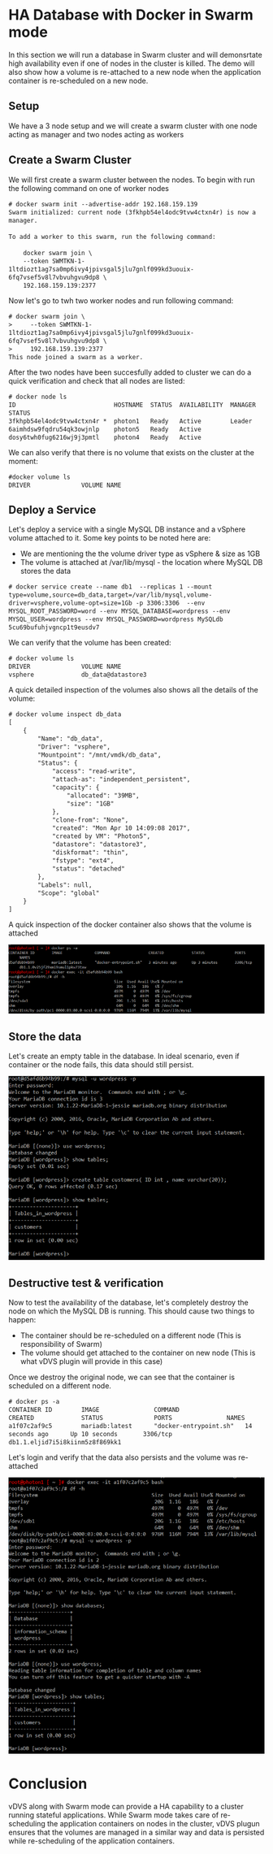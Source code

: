 # HA Database with Docker in Swarm mode

In this section we will run a database in Swarm cluster and will demonsrtate high availability even if one of nodes in the cluster is killed. The demo will also show how a volume is re-attached to a new node when the application container is re-scheduled on a new node.

## Setup
We have a 3 node setup and we will create a swarm cluster with one node acting as manager and two nodes acting as workers

## Create a Swarm Cluster

We will first create a swarm cluster between the nodes. To begin with run the following command on one of worker nodes

```
# docker swarm init --advertise-addr 192.168.159.139
Swarm initialized: current node (3fkhpb54el4odc9tvw4ctxn4r) is now a manager.

To add a worker to this swarm, run the following command:

    docker swarm join \
    --token SWMTKN-1-1ltdiozt1ag7sa0mp6ivy4jpivsgal5jlu7gnlf099kd3uouix-6fq7vsef5v8l7vbvuhgvu9dp8 \
    192.168.159.139:2377
```

Now let's go to twh two worker nodes and run following command:

```
# docker swarm join \
>     --token SWMTKN-1-1ltdiozt1ag7sa0mp6ivy4jpivsgal5jlu7gnlf099kd3uouix-6fq7vsef5v8l7vbvuhgvu9dp8 \
>     192.168.159.139:2377
This node joined a swarm as a worker.

```
After the two nodes have been succesfully added to cluster we can do a quick verification and check that all nodes are listed:

```
# docker node ls
ID                           HOSTNAME  STATUS  AVAILABILITY  MANAGER STATUS
3fkhpb54el4odc9tvw4ctxn4r *  photon1   Ready   Active        Leader
6aimhdsw9fqdru54qk3owjnlp    photon5   Ready   Active
dosy6twh0fug6216wj9j3pmtl    photon4   Ready   Active

```

We can also verify that there is no volume that exists on the cluster at the moment:
```
#docker volume ls
DRIVER              VOLUME NAME

```

## Deploy a Service
Let's deploy a service with a single MySQL DB instance and a vSphere volume attached to it. Some key points to be noted here are:

- We are mentioning the the volume driver type as vSphere & size as 1GB
- The volume is attached at /var/lib/mysql - the location where MySQL DB stores the data

```
# docker service create --name db1  --replicas 1 --mount type=volume,source=db_data,target=/var/lib/mysql,volume-driver=vsphere,volume-opt=size=1Gb -p 3306:3306  --env MYSQL_ROOT_PASSWORD=word --env MYSQL_DATABASE=wordpress --env MYSQL_USER=wordpress --env MYSQL_PASSWORD=wordpress MySQLdb
5cu69bufuhjvgncp1t9eusdv7
```


We can verify that the volume has been created:
```
# docker volume ls
DRIVER              VOLUME NAME
vsphere             db_data@datastore3

```
A quick detailed inspection of the volumes also shows all the details of the volume:

```
# docker volume inspect db_data
[
    {
        "Name": "db_data",
        "Driver": "vsphere",
        "Mountpoint": "/mnt/vmdk/db_data",
        "Status": {
            "access": "read-write",
            "attach-as": "independent_persistent",
            "capacity": {
                "allocated": "39MB",
                "size": "1GB"
            },
            "clone-from": "None",
            "created": "Mon Apr 10 14:09:08 2017",
            "created by VM": "Photon5",
            "datastore": "datastore3",
            "diskformat": "thin",
            "fstype": "ext4",
            "status": "detached"
        },
        "Labels": null,
        "Scope": "global"
    }
]
```
A quick inspection of the docker container also shows that the volume is attached

![Image](images/volume.png)


## Store the data 
Let's create an empty table in the database. In ideal scenario, even if container or the node fails, this data should still persist. 

![Image](images/table_creation.png)

## Destructive test & verification

Now to test the availability of the database, let's completely destroy the node on which the MySQL DB is running. This should cause two things to happen:

- The container should be re-scheduled on a different node (This is responsibility of Swarm)
- The volume should get attached to the container on new node (This is what vDVS plugin will provide in this case)

Once we destroy the original node, we can see that the container is scheduled on a different node.
```
# docker ps -a
CONTAINER ID        IMAGE               COMMAND                  CREATED             STATUS              PORTS               NAMES
a1f07c2af9c5        mariadb:latest      "docker-entrypoint.sh"   14 seconds ago      Up 10 seconds       3306/tcp            db1.1.eljid7i5i8kiinm5z8f869kk1
```
Let's login and verify that the data also persists and the volume was re-attached

![Image](images/new_node.png)

# Conclusion

vDVS along with Swarm mode can provide a HA capability to a cluster running stateful applications. While Swarm mode takes care of re-scheduling the application containers on nodes in the cluster, vDVS plugun ensures that the volumes are managed in a similar way and data is persisted while re-scheduling of the application containers.
